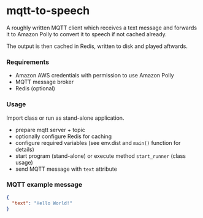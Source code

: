 # mqtt-to-speech

A roughly written MQTT client which receives a text message and forwards it to 
Amazon Polly to convert it to speech if not cached already.

The output is then cached in Redis, written to disk and played aftwards.

### Requirements

- Amazon AWS credentials with permission to use Amazon Polly
- MQTT message broker
- Redis (optional)

### Usage

Import class or run as stand-alone application.

- prepare mqtt server + topic
- optionally configure Redis for caching
- configure required variables (see env.dist and `main()` function for details)
- start program (stand-alone) or execute method `start_runner` (class usage)
- send MQTT message with `text` attribute

### MQTT example message
```json
{
  "text": "Hello World!"
}
```
